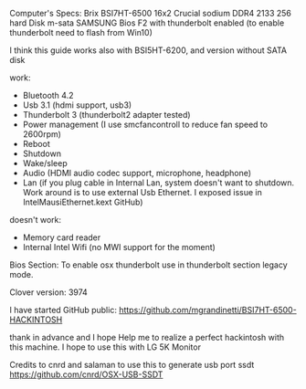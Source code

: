 Computer's Specs:
Brix BSI7HT-6500
16x2 Crucial sodium DDR4 2133
256 hard Disk m-sata SAMSUNG
Bios F2 with thunderbolt enabled (to enable thunderbolt need to flash from Win10)

I think this guide works also with BSI5HT-6200, and version without SATA disk

work:
- Bluetooth 4.2
- Usb 3.1 (hdmi support, usb3)
- Thunderbolt 3 (thunderbolt2 adapter tested)
- Power management (I use smcfancontroll to reduce fan speed to 2600rpm)
- Reboot
- Shutdown
- Wake/sleep
- Audio (HDMI audio codec support, microphone, headphone)
- Lan (if you plug cable in Internal Lan, system doesn't want to shutdown. Work around is to use external Usb Ethernet. I exposed issue in IntelMausiEthernet.kext GitHub)

doesn't work:
- Memory card reader
- Internal Intel Wifi (no MWI support for the moment)

Bios Section:
To enable osx thunderbolt use in thunderbolt section legacy mode.

Clover version: 3974

I have started GitHub public:
https://github.com/mgrandinetti/BSI7HT-6500-HACKINTOSH


thank in advance and I hope Help me to realize a perfect hackintosh with this machine. I hope to use this with LG 5K Monitor

Credits to
cnrd and salaman to use this to generate usb port ssdt https://github.com/cnrd/OSX-USB-SSDT
